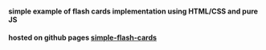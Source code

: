 #### simple example of flash cards implementation using HTML/CSS and pure JS
#### hosted on github pages [simple-flash-cards](https://alioshka.github.io/simple-flash-cards/)

